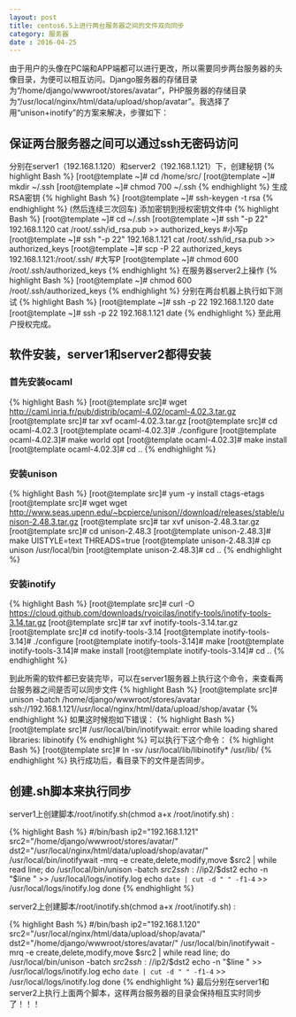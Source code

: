 ```yaml
---
layout: post
title: centos6.5上进行两台服务器之间的文件双向同步
category: 服务器
date : 2016-04-25
---
```


  由于用户的头像在PC端和APP端都可以进行更改，所以需要同步两台服务器的头像目录，为便可以相互访问。Django服务器的存储目录为“/home/django/wwwroot/stores/avatar”，PHP服务器的存储目录为“/usr/local/nginx/html/data/upload/shop/avatar”。我选择了用“unison+inotify”的方案来解决，步骤如下：

## 保证两台服务器之间可以通过ssh无密码访问
分别在server1（192.168.1.120）和server2（192.168.1.121）下，创建秘钥
{% highlight Bash %}
[root@template ~]# cd /home/src/
[root@template ~]# mkdir ~/.ssh
[root@template ~]# chmod 700 ~/.ssh
{% endhighlight %}
生成RSA密钥
{% highlight Bash %}
[root@template ~]# ssh-keygen -t rsa 
{% endhighlight %}
(然后连续三次回车)
添加密钥到授权密钥文件中
{% highlight Bash %}
[root@template ~]# cd ~/.ssh
[root@template ~]# ssh "-p 22" 192.168.1.120 cat /root/.ssh/id_rsa.pub >> authorized_keys  #小写p
[root@template ~]# ssh "-p 22" 192.168.1.121 cat /root/.ssh/id_rsa.pub >> authorized_keys
[root@template ~]# scp  -P 22 authorized_keys 192.168.1.121:/root/.ssh/  #大写P 
[root@template ~]# chmod 600 /root/.ssh/authorized_keys
{% endhighlight %}
在服务器server2上操作
{% highlight Bash %}
[root@template ~]# chmod 600 /root/.ssh/authorized_keys
{% endhighlight %}
分别在两台机器上执行如下测试
{% highlight Bash %}
[root@template ~]# ssh -p 22 192.168.1.120 date
[root@template ~]# ssh -p 22 192.168.1.121 date
{% endhighlight %}
至此用户授权完成。

## 软件安装，server1和server2都得安装

### 首先安装ocaml

{% highlight Bash %}
[root@template src]# wget http://caml.inria.fr/pub/distrib/ocaml-4.02/ocaml-4.02.3.tar.gz
[root@template src]# tar xvf ocaml-4.02.3.tar.gz
[root@template src]# cd ocaml-4.02.3
[root@template ocaml-4.02.3]# ./configure
[root@template ocaml-4.02.3]# make world opt
[root@template ocaml-4.02.3]# make install
[root@template ocaml-4.02.3]# cd ..
{% endhighlight %}

### 安装unison 

{% highlight Bash %}
[root@template src]# yum -y install ctags-etags
[root@template src]# wget wget http://www.seas.upenn.edu/~bcpierce/unison//download/releases/stable/unison-2.48.3.tar.gz
[root@template src]# tar xvf unison-2.48.3.tar.gz
[root@template src]# cd unison-2.48.3
[root@template unison-2.48.3]# make UISTYLE=text THREADS=true
[root@template unison-2.48.3]# cp unison /usr/local/bin
[root@template unison-2.48.3]# cd ..
{% endhighlight %}

### 安装inotify 

{% highlight Bash %}
[root@template src]# curl -O https://cloud.github.com/downloads/rvoicilas/inotify-tools/inotify-tools-3.14.tar.gz
[root@template src]# tar xvf inotify-tools-3.14.tar.gz
[root@template src]# cd inotify-tools-3.14
[root@template inotify-tools-3.14]# ./configure
[root@template inotify-tools-3.14]# make
[root@template inotify-tools-3.14]# make install
[root@template inotify-tools-3.14]# cd ..
{% endhighlight %}

到此所需的软件都已安装完毕，可以在server1服务器上执行这个命令，来查看两台服务器之间是否可以同步文件
{% highlight Bash %}
[root@template src]# unison -batch /home/django/wwwroot/stores/avatar ssh://192.168.1.121//usr/local/nginx/html/data/upload/shop/avatar
{% endhighlight %}
如果这时候抱如下错误：
{% highlight Bash %}
[root@template src]# /usr/local/bin/inotifywait: error while loading shared libraries: libinotify
{% endhighlight %}
可以执行下这个命令： 
{% highlight Bash %}
[root@template src]# ln -sv /usr/local/lib/libinotify* /usr/lib/
{% endhighlight %}
执行成功后，看目录下的文件是否同步。 

## 创建.sh脚本来执行同步

server1上创建脚本/root/inotify.sh(chmod a+x /root/inotify.sh) :

{% highlight Bash %}
#/bin/bash
ip2="192.168.1.121"
src2="/home/django/wwwroot/stores/avatar/"
dst2="/usr/local/nginx/html/data/upload/shop/avatar/"
/usr/local/bin/inotifywait -mrq -e create,delete,modify,move $src2 | while read line; do
/usr/local/bin/unison -batch $src2 ssh://$ip2/$dst2
echo -n "$line " >> /usr/local/logs/inotify.log
echo `date | cut -d " " -f1-4` >> /usr/local/logs/inotify.log
done
{% endhighlight %}

server2上创建脚本/root/inotify.sh(chmod a+x /root/inotify.sh) :

{% highlight Bash %}
#/bin/bash
ip2="192.168.1.120"
src2="/usr/local/nginx/html/data/upload/shop/avata/"
dst2="/home/django/wwwroot/stores/avatar/"
/usr/local/bin/inotifywait -mrq -e create,delete,modify,move $src2 | while read line; do
/usr/local/bin/unison -batch $src2 ssh://$ip2/$dst2
echo -n "$line " >> /usr/local/logs/inotify.log
echo `date | cut -d " " -f1-4` >> /usr/local/logs/inotify.log
done
{% endhighlight %}
最后分别在server1和server2上执行上面两个脚本，这样两台服务器的目录会保持相互实时同步了！！！
